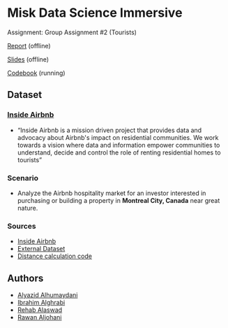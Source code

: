 # **Misk Data Science Immersive**
Assignment: Group Assignment #2 (Tourists)

[Report]() (offline)

[Slides]() (offline)

[Codebook](./src/Codebook.ipynb) (running)

## **Dataset**

### [**Inside Airbnb**](insideairbnb.com)
- “Inside Airbnb is a mission driven project that provides data and advocacy about Airbnb's impact on residential communities. We work towards a vision where data and information empower communities to understand, decide and control the role of renting residential homes to tourists”

### Scenario

- Analyze the Airbnb hospitality market for an investor interested in purchasing or building a property in **Montreal City, Canada** near great nature.

### Sources

- [Inside Airbnb](insideairbnb.com)
- [External Dataset](https://open.canada.ca/data/en/dataset/763fe3b8-cdc3-4b8a-bbbd-a0a9bc587c56)
- [Distance calculation code](https://www.geeksforgeeks.org/program-distance-two-points-earth/)


## Authors

- [Alyazid Alhumaydani](https://github.com/alyazidView)
- [Ibrahim Alghrabi](https://github.com/ibrahim-g7)
- [Rehab Alaswad](https://github.com/rehabalaswad)
- [Rawan Aljohani](https://github.com/rawanjuhani)


